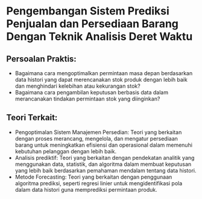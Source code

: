 # Pengembangan Sistem Prediksi Penjualan dan Persediaan Barang Dengan Teknik Analisis Deret Waktu 

## Persoalan Praktis:
- Bagaimana cara mengoptimalkan permintaan masa depan berdasarkan data histori yang dapat merencanakan stok produk dengan lebih baik dan menghindari kelebihan atau kekurangan stok?
- Bagaimana cara pengambilan keputusan berbasis data dalam merancanakan tindakan permintaan stok yang diinginkan? 

## Teori Terkait:
- Pengoptimalan Sistem Manajemen Persedian:
Teori yang berkaitan dengan proses merancang, mengelola, dan mengatur persediaan barang untuk meningkatkan efisiensi dan operasional dalam memenuhi kebutuhan pelanggan dengan lebih baik.
- Analisis prediktif: 
Teori yang berkaitan dengan pendekatan analitik yang menggunakan data, statistik, dan algoritma dalam membuat keputusan yang lebih baik berdasarkan pemahaman mendalam tentang data histori. 
- Metode Forecasting:
Teori yang berkaitan dengan penggunaan algoritma prediksi, seperti regresi linier untuk mengidentifikasi pola dalam data histori guna memprediksi permintaan produk.
